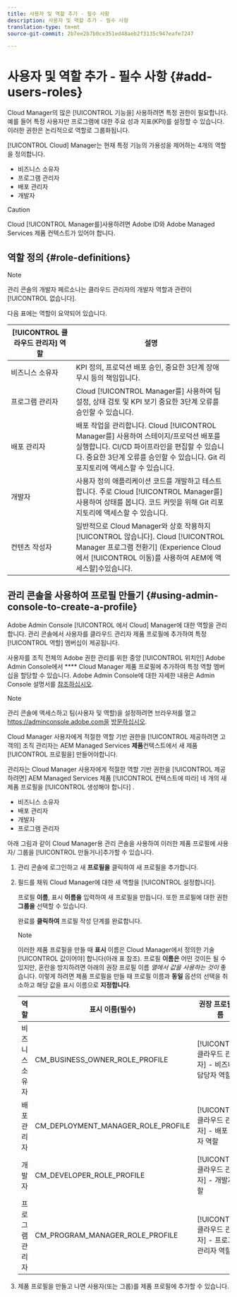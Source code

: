 ```yaml
---
title: 사용자 및 역할 추가 - 필수 사항
description: 사용자 및 역할 추가 - 필수 사항
translation-type: tm+mt
source-git-commit: 2b7ee2b7b0ce351ed48aeb2f3135c947eafe7247

---
```



# 사용자 및 역할 추가 - 필수 사항 {#add-users-roles}


Cloud Manager의 많은 [!UICONTROL 기능을] 사용하려면 특정 권한이 필요합니다. 예를 들어 특정 사용자만 프로그램에 대한 주요 성과 지표(KPI)를 설정할 수 있습니다. 이러한 권한은 논리적으로 역할로 그룹화됩니다.

[!UICONTROL Cloud] Manager는 현재 특정 기능의 가용성을 제어하는 4개의 역할을 정의합니다.

* 비즈니스 소유자
* 프로그램 관리자
* 배포 관리자
* 개발자

>[!CAUTION]
>
>Cloud [!UICONTROL Manager를]사용하려면 Adobe ID와 Adobe Managed Services 제품 컨텍스트가 있어야 합니다.

## 역할 정의 {#role-definitions}

>[!NOTE]
>
>관리 콘솔의 개발자 페르소나는 클라우드 관리자의 개발자 역할과 관련이 [!UICONTROL 없습니다].

다음 표에는 역할이 요약되어 있습니다.

| [!UICONTROL 클라우드 관리자] 역할 | 설명 |
|--- |--- |
| 비즈니스 소유자 | KPI 정의, 프로덕션 배포 승인, 중요한 3단계 장애 무시 등의 책임입니다. |
| 프로그램 관리자 | Cloud [!UICONTROL Manager를] 사용하여 팀 설정, 상태 검토 및 KPI 보기 중요한 3단계 오류를 승인할 수 있습니다. |
| 배포 관리자 | 배포 작업을 관리합니다. Cloud [!UICONTROL Manager를] 사용하여 스테이지/프로덕션 배포를 실행합니다. CI/CD 파이프라인을 편집할 수 있습니다. 중요한 3단계 오류를 승인할 수 있습니다. Git 리포지토리에 액세스할 수 있습니다. |
| 개발자 | 사용자 정의 애플리케이션 코드를 개발하고 테스트합니다. 주로 Cloud [!UICONTROL Manager를] 사용하여 상태를 봅니다. 코드 커밋을 위해 Git 리포지토리에 액세스할 수 있습니다. |
| 컨텐츠 작성자 | 일반적으로 Cloud Manager와 상호 작용하지 [!UICONTROL 않습니다]. Cloud [!UICONTROL Manager 프로그램 전환기] (Experience Cloud에서 [!UICONTROL 이동)를 사용하여 AEM에 액세스할]수있습니다. |

## 관리 콘솔을 사용하여 프로필 만들기 {#using-admin-console-to-create-a-profile}

Adobe Admin Console [!UICONTROL 에서 Cloud] Manager에 대한 역할을 관리합니다. 관리 콘솔에서 사용자를 클라우드 관리자 제품 프로필에 추가하여 특정 [!UICONTROL 역할] 멤버십이 제공됩니다.

사용자를 조직 전체의 Adobe 권한 관리를 위한 중앙 [!UICONTROL 위치인] Adobe Admin Console에서 **** Cloud Manager 제품 프로필에 추가하여 특정 역할 멤버십을 할당할 수 있습니다. Adobe Admin Console에 대한 자세한 내용은 Admin Console 설명서를 [참조하십시오](https://helpx.adobe.com/enterprise/using/admin-console.html).

>[!NOTE]
>
>관리 콘솔에 액세스하고 팀(사용자 및 역할)을 설정하려면 브라우저를 열고 https://adminconsole.adobe.com을 [방문하십시오](https://adminconsole.adobe.com/enterprise).

Cloud Manager 사용자에게 적절한 역할 기반 권한을 [!UICONTROL 제공하려면 고객의] 조직 관리자는 AEM Managed Services **제품**&#x200B;컨텍스트에서 새 제품 [!UICONTROL 프로필을] 만들어야합니다.

관리자는 Cloud Manager 사용자에게 적절한 역할 기반 권한을 [!UICONTROL 제공하려면] AEM Managed Services 제품 [!UICONTROL 컨텍스트에 따라] 네 개의 새 제품 프로필을 [!UICONTROL 생성해야 합니다] .

* 비즈니스 소유자
* 배포 관리자
* 개발자
* 프로그램 관리자

아래 그림과 같이 Cloud Manager용 관리 콘솔을 사용하여 이러한 제품 프로필에 사용자/ [](https://adminconsole.adobe.com/) 그룹을 [!UICONTROL 만들거나]추가할 수 있습니다.

1. 관리 콘솔에 로그인하고 새 **프로필을** 클릭하여 새 프로필을 추가합니다.

1. 필드를 채워 Cloud Manager에 대한 새 역할을 [!UICONTROL 설정합니다].

   프로필 **이름**, 표시 **이름을** 입력하여 새 프로필을 만듭니다. 또한 프로필에 대한 권한 **그룹을** 선택할 수 있습니다.

   완료를 **클릭하여** 프로필 작성 단계를 완료합니다.

   >[!NOTE]
   >
   >이러한 제품 프로필을 만들 때 **표시** 이름은 Cloud Manager에서 정의한 기술 [!UICONTROL 값이어야] 합니다(아래 표 참조). 프로필 **이름은** 어떤 것이든 될 수 있지만, 혼란을 방지하려면 아래의 권장 프로필 이름 *열에서 값을 사용하는 것이* 좋습니다. 이렇게 하려면 제품 프로필을 만들 때 프로필 이름과 **동일** 옵션의 선택을 취소하고 해당 값을 표시 이름으로 **지정합니다**.

   | **역할** | **표시 이름(필수)** | **권장 프로필 이름** |
   |---|---|---|
   | 비즈니스 소유자 | CM_BUSINESS_OWNER_ROLE_PROFILE | [!UICONTROL 클라우드 관리자] - 비즈니스 담당자 역할 |
   | 배포 관리자 | CM_DEPLOYMENT_MANAGER_ROLE_PROFILE | [!UICONTROL 클라우드 관리자] - 배포 관리자 역할 |
   | 개발자 | CM_DEVELOPER_ROLE_PROFILE | [!UICONTROL 클라우드 관리자] - 개발자 역할 |
   | 프로그램 관리자 | CM_PROGRAM_MANAGER_ROLE_PROFILE | [!UICONTROL 클라우드 관리자] - 프로그램 관리자 역할 |

1. 제품 프로필을 만들고 나면 사용자(또는 그룹)를 제품 프로필에 추가할 수 있습니다.


